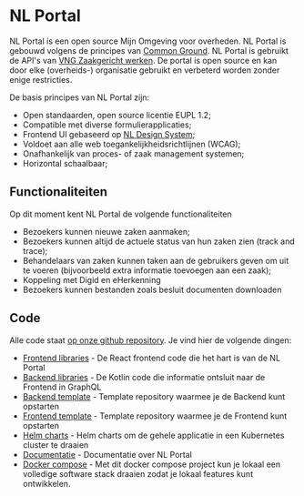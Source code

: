# NL Portal

NL Portal is een open source Mijn Omgeving voor overheden. NL Portal is gebouwd volgens de principes van [Common Ground](https://vng.nl/artikelen/common-ground). NL Portal is gebruikt de API's van [VNG Zaakgericht werken](https://vng-realisatie.github.io/gemma-zaken/standaard/). De portal is open source en kan door elke (overheids-) organisatie gebruikt en verbeterd worden zonder enige restricties.

De basis principes van NL Portal zijn:
- Open standaarden, open source licentie EUPL 1.2;
- Compatible met diverse formulierapplicaties;
- Frontend UI gebaseerd op [NL Design System](https://nldesignsystem.nl/);
- Voldoet aan alle web toegankelijkheidsrichtlijnen (WCAG);
- Onafhankelijk van proces- of zaak management systemen;
- Horizontal schaalbaar;

## Functionaliteiten

Op dit moment kent NL Portal de volgende functionaliteiten
- Bezoekers kunnen nieuwe zaken aanmaken;
- Bezoekers kunnen altijd de actuele status van hun zaken zien (track and trace);
- Behandelaars van zaken kunnen taken aan de gebruikers geven om uit te voeren (bijvoorbeeld extra informatie toevoegen aan een zaak);
- Koppeling met Digid en eHerkenning
- Bezoekers kunnen bestanden zoals besluit documenten downloaden


## Code

Alle code staat [op onze github repository](https://github.com/nl-portal/). Je vind hier de volgende dingen:
- [Frontend libraries](https://github.com/nl-portal/nl-portal-frontend-libraries) - De React frontend code die het hart is van de NL Portal
- [Backend libraries](https://github.com/nl-portal/nl-portal-backend-libraries) - De Kotlin code die informatie ontsluit naar de Frontend in GraphQL
- [Backend template](https://github.com/nl-portal/nl-portal-backend-template) - Template repository waarmee je de Backend kunt opstarten
- [Frontend template](https://github.com/nl-portal/nl-portal-frontend-template) - Template repository waarmee je de Frontend kunt opstarten
- [Helm charts](https://github.com/nl-portal/helm-charts) - Helm charts om de gehele applicatie in een Kubernetes cluster te draaien
- [Documentatie](https://github.com/nl-portal/documentation) - Documentatie over NL Portal
- [Docker compose](https://github.com/nl-portal/nl-portal-docker-compose) - Met dit docker compose project kun je lokaal een volledige software stack draaien zodat je lokaal features kunt ontwikkelen.


